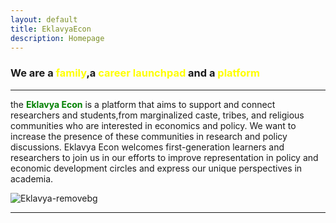 ```yaml
---
layout: default
title: EklavyaEcon
description: Homepage
---
```


### **We are a <font color="yellow">family</font>,a <font color="yellow">career launchpad</font> and a <font color="yellow">platform </font>**

----



 the **<font color="green">Eklavya Econ</font>** is a platform that aims to support and connect researchers and students,from marginalized caste, tribes, and religious communities who are interested in economics and policy. We want to increase the presence of these communities in research and policy discussions. Eklavya Econ welcomes first-generation learners and researchers to join us in our efforts to improve representation in policy and economic development circles and express our unique perspectives in academia.




<!-- The image  -->

  ![Eklavya-removebg](https://github.com/EklavyaEcon/EklavyaEcon.github.io/assets/126576030/f767244e-0b8d-451c-84a8-7aff3df81332)






------





